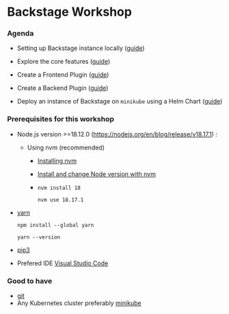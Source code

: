# Backstage Workshop

### Agenda

- Setting up Backstage instance locally ([guide](https://github.com/debsmita1/backstage-workshop/tree/set-up-backstage))

- Explore the core features ([guide](https://github.com/debsmita1/backstage-workshop/tree/core-features))

- Create a Frontend Plugin ([guide](https://github.com/debsmita1/backstage-workshop/tree/create-fe-plugin))

- Create a Backend Plugin ([guide](https://github.com/debsmita1/backstage-workshop/tree/create-be-plugin))

- Deploy an instance of Backstage on `minikube` using a Helm Chart ([guide](https://github.com/debsmita1/backstage-workshop/tree/helm-backstage))

### Prerequisites for this workshop
- Node.js version >=18.12.0  (https://nodejs.org/en/blog/release/v18.17.1) :
    - Using nvm (recommended)
      - [Installing nvm](https://github.com/nvm-sh/nvm#install--update-script)
      - [Install and change Node version with nvm](https://nodejs.org/en/download/package-manager#nvm)
      - ```
        nvm install 18
        ```

        ```
        nvm use 18.17.1
        ```

- [yarn](https://classic.yarnpkg.com/en/docs/install)
  ```
  npm install --global yarn
  ```

  ```
  yarn --version
  ```

- [pip3](https://www.activestate.com/resources/quick-reads/how-to-install-and-use-pip3/)

- Prefered IDE [Visual Studio Code](https://code.visualstudio.com/download)

### Good to have
- [git](https://github.com/git-guides/install-git)
- Any Kubernetes cluster preferably [minikube](https://minikube.sigs.k8s.io/docs/start/)

